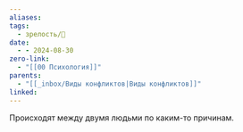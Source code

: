 ```yaml
---
aliases: 
tags:
  - зрелость/🌱
date:
  - - 2024-08-30
zero-link:
  - "[[00 Психология]]"
parents:
  - "[[_inbox/Виды конфликтов|Виды конфликтов]]"
linked:
---
```

Происходят между двумя людьми по каким-то причинам.